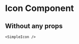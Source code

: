 <script setup lang="ts">
import {SimpleIcon} from 'simple-daisy-vue'
</script>

# Icon Component

## Without any props

<SimpleIcon/>

```vue
<SimpleIcon />
```